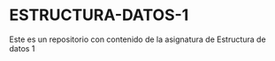 # ESTRUCTURA-DATOS-1
Este es un repositorio con contenido de la asignatura de Estructura de datos 1

